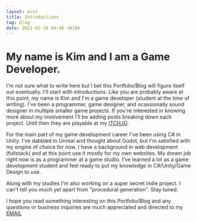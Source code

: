 ```yaml
---
layout: post
title: Introductions
tag: blog
date: 2021-02-16 00:48 +0100
---
```


# My name is Kim and I am a Game Developer.

I'm not sure what to write here but I bet this Portfolio/Blog will figure itself out eventually.
I'll start with introductions. Like you are probably aware at this point, my name is Kim and I'm a game developer (student at the time of writing). I've been a programmer, game designer, and ocassionally sound designer in multiple smaller game projects. If you're interested in knowing more about my involvement I'll be adding posts breaking down each project. Until then they are playable at my [ITCH.IO].

For the main part of my game development career I've been using C# in Unity. I've dabbled in Unreal and thought about Godot, but I'm satisfied with my engine of choice for now. I have a background in web development (fullstack) and at this point use it mostly for my own websites. My dream job right now is as a programmer at a game studio. I've learned a lot as a game development student and feel ready to put my knowledge in C#/Unity/Game Design to use. 

Along with my studies I'm also working on a super secret indie project. I can't tell you much yet apart from "procedural generation". Stay tuned.

I hope you read something interesting on this Portfolio/Blog and any questions or business inquiries are much appreciated and directed to my [EMAIL]

[ITCH.IO]: https://kimcodekill.itch.io
[EMAIL]: mailto:KimMakesGames@gmail.com